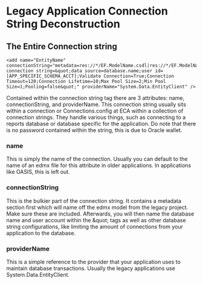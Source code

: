 # Legacy Application Connection String Deconstruction

## The Entire Connection string

```xml:
<add name="EntityName" connectionString="metadata=res://*/EF.ModelName.csdl|res://*/EF.ModelName.ssdl|res://*/EF.ModelName.msl;provider=Oracle.ManagedDataAccess.Client;provider connection string=&quot;data source=database.name;user id=[APP_SPECIFIC_SCHEMA_ACCT];Validate Connection=True;Connection Timeout=120;Connection Lifetime=10;Max Pool Size=2;Min Pool Size=1;Pooling=false&quot;" providerName="System.Data.EntityClient" />
```

Contained within the connection string tag there are 3 attributes: name, connectionString, and providerName. This connection string usually sits within a connection or Connections.config at ECA within a collection of connection strings. They handle various things, such as connecting to a reports database or database specific for the application. Do note that there is no password contained within the string, this is due to Oracle wallet.

### name
This is simply the name of the connection. Usually you can default to the name of an edmx file for this attribute in older applications. In applications like OASIS, this is left out.

### connectionString
This is the bulkier part of the connection string. It contains a metadata section first which will name off the edmx model from the legacy project. Make sure these are included. Afterwards, you will then name the database name and user account within the \&quot; tags as well as other database string configurations, like limiting the amount of connections from your application to the database.

### providerName
This is a simple reference to the provider that your application uses to maintain database transactions. Usually the legacy applications use System.Data.EntityClient.